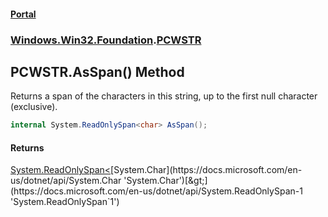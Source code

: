 #### [Portal](index.md 'index')
### [Windows.Win32.Foundation](Windows.Win32.Foundation.md 'Windows.Win32.Foundation').[PCWSTR](PCWSTR.md 'Windows.Win32.Foundation.PCWSTR')

## PCWSTR.AsSpan() Method

Returns a span of the characters in this string, up to the first null character (exclusive).

```csharp
internal System.ReadOnlySpan<char> AsSpan();
```

#### Returns
[System.ReadOnlySpan&lt;](https://docs.microsoft.com/en-us/dotnet/api/System.ReadOnlySpan-1 'System.ReadOnlySpan`1')[System.Char](https://docs.microsoft.com/en-us/dotnet/api/System.Char 'System.Char')[&gt;](https://docs.microsoft.com/en-us/dotnet/api/System.ReadOnlySpan-1 'System.ReadOnlySpan`1')
